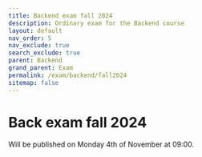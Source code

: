 ```yaml
---
title: Backend exam fall 2024
description: Ordinary exam for the Backend course
layout: default
nav_order: 5
nav_exclude: true
search_exclude: true
parent: Backend
grand_parent: Exam
permalink: /exam/backend/fall2024
sitemap: false
---
```


# Back exam fall 2024

Will be published on Monday 4th of November at 09:00.
